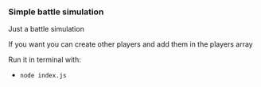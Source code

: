 ### Simple battle simulation

Just a battle simulation

If you want you can create other players and add them in the players array

Run it in terminal with:
+ `node index.js`

